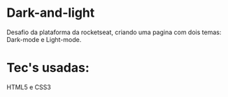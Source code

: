 # Dark-and-light
Desafio da plataforma da rocketseat, criando uma pagina com dois temas: Dark-mode e Light-mode.

<h1>Tec's usadas:</h1>
<P>HTML5 e CSS3</p>

